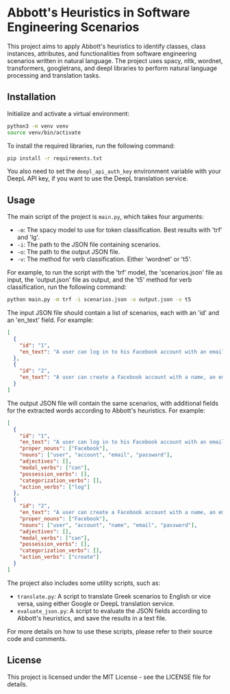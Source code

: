 # Abbott's Heuristics in Software Engineering Scenarios

This project aims to apply Abbott's heuristics to identify classes, class instances, attributes, and functionalities from software engineering scenarios written in natural language. The project uses spacy, nltk, wordnet, transformers, googletrans, and deepl libraries to perform natural language processing and translation tasks.

## Installation

Initialize and activate a virtual environment:

```bash
python3 -m venv venv
source venv/bin/activate
```

To install the required libraries, run the following command:

```bash
pip install -r requirements.txt
```

You also need to set the `deepl_api_auth_key` environment variable with your DeepL API key, if you want to use the DeepL translation service.

## Usage

The main script of the project is `main.py`, which takes four arguments:

- `-m`: The spacy model to use for token classification. Best results with 'trf' and 'lg'.
- `-i`: The path to the JSON file containing scenarios.
- `-o`: The path to the output JSON file.
- `-v`: The method for verb classification. Either 'wordnet' or 't5'.

For example, to run the script with the 'trf' model, the 'scenarios.json' file as input, the 'output.json' file as output, and the 't5' method for verb classification, run the following command:

```bash
python main.py -m trf -i scenarios.json -o output.json -v t5
```

The input JSON file should contain a list of scenarios, each with an 'id' and an 'en_text' field. For example:

```json
[
  {
    "id": "1",
    "en_text": "A user can log in to his Facebook account with an email and a password."
  },
  {
    "id": "2",
    "en_text": "A user can create a Facebook account with a name, an email, and a password."
  }
]
```

The output JSON file will contain the same scenarios, with additional fields for the extracted words according to Abbott's heuristics. For example:

```json
[
  {
    "id": "1",
    "en_text": "A user can log in to his Facebook account with an email and a password.",
    "proper_nouns": ["Facebook"],
    "nouns": ["user", "account", "email", "password"],
    "adjectives": [],
    "modal_verbs": ["can"],
    "possession_verbs": [],
    "categorization_verbs": [],
    "action_verbs": ["log"]
  },
  {
    "id": "2",
    "en_text": "A user can create a Facebook account with a name, an email, and a password.",
    "proper_nouns": ["Facebook"],
    "nouns": ["user", "account", "name", "email", "password"],
    "adjectives": [],
    "modal_verbs": ["can"],
    "possession_verbs": [],
    "categorization_verbs": [],
    "action_verbs": ["create"]
  }
]
```

The project also includes some utility scripts, such as:

- `translate.py`: A script to translate Greek scenarios to English or vice versa, using either Google or DeepL translation service.
- `evaluate_json.py`: A script to evaluate the JSON fields according to Abbott's heuristics, and save the results in a text file.

For more details on how to use these scripts, please refer to their source code and comments.

## License

This project is licensed under the MIT License - see the LICENSE file for details.
